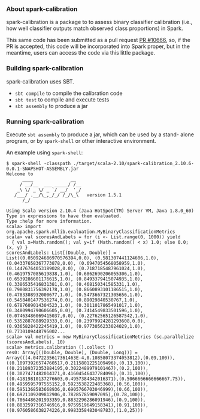 ### About spark-calibration
spark-calibration is a package to to assess binary classifier
calibration (i.e., how well classifier outputs match observed class
proportions) in Spark.

This same code has been submitted as a pull request
[PR #10666](https://github.com/apache/spark/pull/10666), so, if the PR
is accepted, this code will be incorporated into Spark proper,
but in the meantime, users can access the code via this little package.

### Building spark-calibration

spark-calibration uses SBT.

- `sbt compile` to compile the calibration code
- `sbt test` to compile and execute tests
- `sbt assembly` to produce a jar

### Running spark-calibration

Execute `sbt assembly` to produce a jar, which can be used by a stand-
alone program, or by `spark-shell` or other interactive environment.

An example using `spark-shell`:

```
$ spark-shell -classpath ./target/scala-2.10/spark-calibration_2.10.6-0.0.1-SNAPSHOT-ASSEMBLY.jar
Welcome to
      ____              __
     / __/__  ___ _____/ /__
    _\ \/ _ \/ _ `/ __/  '_/
   /___/ .__/\_,_/_/ /_/\_\   version 1.5.1
      /_/

Using Scala version 2.10.4 (Java HotSpot(TM) Server VM, Java 1.8.0_60)
Type in expressions to have them evaluated.
Type :help for more information.
scala> import org.apache.spark.mllib.evaluation.MyBinaryClassificationMetrics
scala> val scoresAndLabels = for (i <- List.range(0, 1000)) yield
  { val x=Math.random(); val y=if (Math.random() < x) 1.0; else 0.0; (x, y) }
scoresAndLabels: List[(Double, Double)] = List((0.050924686970576394,0.0), (0.581307441124606,1.0),
(0.04337658367773878,0.0), (0.6947054568058959,1.0), (0.14476764053189028,0.0), (0.7187185487961024,1.0),
(0.4619757085619838,1.0), (0.6862690206055306,1.0), (0.6539286601176615,1.0), (0.8493379415074935,1.0),
(0.3386535416831381,0.0), (0.468150341585331,1.0), (0.7980831756392178,1.0), (0.8660893101186515,1.0),
(0.4783308932000677,1.0), (0.5473667321305656,1.0), (0.5458401477536274,0.0), (0.89029840530767,1.0),
(0.6787609014304523,1.0), (0.3011017865491017,1.0), (0.3480994790606605,0.0), (0.7414549833501596,1.0),
(0.07463486069415037,0.0), (0.22762565126587542,1.0), (0.5352887688929333,0.0), (0.23979924281293608,0.0),
(0.9365828422245419,1.0), (0.9773056233024029,1.0), (0.7730109448795002...
scala> val metrics = new MyBinaryClassificationMetrics (sc.parallelize (scoresAndLabels), 10)
scala> metrics.calibration ().collect ()
res0: Array[((Double, Double), (Double, Long))] = Array(((4.0472235617361463E-4,0.10858073374053812),(0.09,100)),
((0.10973926574760517,0.2115801225109496),(0.13,100)), ((0.21189372353884195,0.3022489979101467),(0.2,100)),
((0.3027471482014371,0.41604546437784096),(0.31,100)), ((0.41819810137276603,0.4957384342016371),(0.5066666666666667,75)),
((0.4959595797555152,0.5923538222485368),(0.56,100)), ((0.5951368583668936,0.6905766703046999),(0.66,100)),
((0.6921109209812906,0.782857859097095),(0.78,100)), ((0.7864486201993359,0.8832296286091946),(0.9,100)),
((0.8832597316746916,0.9759519649158341),(0.91,100)), ((0.9760586638274226,0.9983358483048783),(1.0,25)))
```
